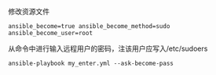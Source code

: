 修改资源文件

```
ansible_become=true ansible_become_method=sudo ansible_become_user=root
```

从命令中进行输入远程用户的密码，注该用户应写入/etc/sudoers

```
ansible-playbook my_enter.yml --ask-become-pass
```

